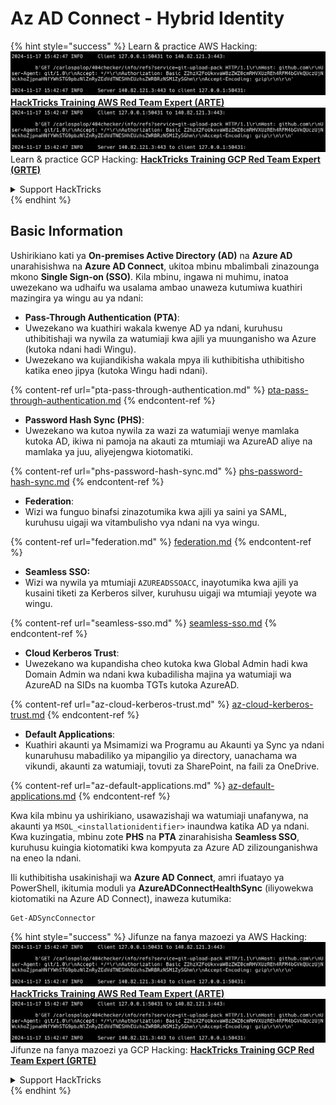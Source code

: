# Az AD Connect - Hybrid Identity

{% hint style="success" %}
Learn & practice AWS Hacking:<img src="../../../../.gitbook/assets/image (1).png" alt="" data-size="line">[**HackTricks Training AWS Red Team Expert (ARTE)**](https://training.hacktricks.xyz/courses/arte)<img src="../../../../.gitbook/assets/image (1).png" alt="" data-size="line">\
Learn & practice GCP Hacking: <img src="../../../../.gitbook/assets/image (2).png" alt="" data-size="line">[**HackTricks Training GCP Red Team Expert (GRTE)**<img src="../../../../.gitbook/assets/image (2).png" alt="" data-size="line">](https://training.hacktricks.xyz/courses/grte)

<details>

<summary>Support HackTricks</summary>

* Check the [**subscription plans**](https://github.com/sponsors/carlospolop)!
* **Join the** 💬 [**Discord group**](https://discord.gg/hRep4RUj7f) or the [**telegram group**](https://t.me/peass) or **follow** us on **Twitter** 🐦 [**@hacktricks\_live**](https://twitter.com/hacktricks\_live)**.**
* **Share hacking tricks by submitting PRs to the** [**HackTricks**](https://github.com/carlospolop/hacktricks) and [**HackTricks Cloud**](https://github.com/carlospolop/hacktricks-cloud) github repos.

</details>
{% endhint %}

## Basic Information

Ushirikiano kati ya **On-premises Active Directory (AD)** na **Azure AD** unarahisishwa na **Azure AD Connect**, ukitoa mbinu mbalimbali zinazounga mkono **Single Sign-on (SSO)**. Kila mbinu, ingawa ni muhimu, inatoa uwezekano wa udhaifu wa usalama ambao unaweza kutumiwa kuathiri mazingira ya wingu au ya ndani:

* **Pass-Through Authentication (PTA)**:
* Uwezekano wa kuathiri wakala kwenye AD ya ndani, kuruhusu uthibitishaji wa nywila za watumiaji kwa ajili ya muunganisho wa Azure (kutoka ndani hadi Wingu).
* Uwezekano wa kujiandikisha wakala mpya ili kuthibitisha uthibitisho katika eneo jipya (kutoka Wingu hadi ndani).

{% content-ref url="pta-pass-through-authentication.md" %}
[pta-pass-through-authentication.md](pta-pass-through-authentication.md)
{% endcontent-ref %}

* **Password Hash Sync (PHS)**:
* Uwezekano wa kutoa nywila za wazi za watumiaji wenye mamlaka kutoka AD, ikiwa ni pamoja na akauti za mtumiaji wa AzureAD aliye na mamlaka ya juu, aliyejengwa kiotomatiki.

{% content-ref url="phs-password-hash-sync.md" %}
[phs-password-hash-sync.md](phs-password-hash-sync.md)
{% endcontent-ref %}

* **Federation**:
* Wizi wa funguo binafsi zinazotumika kwa ajili ya saini ya SAML, kuruhusu uigaji wa vitambulisho vya ndani na vya wingu.

{% content-ref url="federation.md" %}
[federation.md](federation.md)
{% endcontent-ref %}

* **Seamless SSO:**
* Wizi wa nywila ya mtumiaji `AZUREADSSOACC`, inayotumika kwa ajili ya kusaini tiketi za Kerberos silver, kuruhusu uigaji wa mtumiaji yeyote wa wingu.

{% content-ref url="seamless-sso.md" %}
[seamless-sso.md](seamless-sso.md)
{% endcontent-ref %}

* **Cloud Kerberos Trust**:
* Uwezekano wa kupandisha cheo kutoka kwa Global Admin hadi kwa Domain Admin wa ndani kwa kubadilisha majina ya watumiaji wa AzureAD na SIDs na kuomba TGTs kutoka AzureAD.

{% content-ref url="az-cloud-kerberos-trust.md" %}
[az-cloud-kerberos-trust.md](az-cloud-kerberos-trust.md)
{% endcontent-ref %}

* **Default Applications**:
* Kuathiri akaunti ya Msimamizi wa Programu au Akaunti ya Sync ya ndani kunaruhusu mabadiliko ya mipangilio ya directory, uanachama wa vikundi, akaunti za watumiaji, tovuti za SharePoint, na faili za OneDrive.

{% content-ref url="az-default-applications.md" %}
[az-default-applications.md](az-default-applications.md)
{% endcontent-ref %}

Kwa kila mbinu ya ushirikiano, usawazishaji wa watumiaji unafanywa, na akaunti ya `MSOL_<installationidentifier>` inaundwa katika AD ya ndani. Kwa kuzingatia, mbinu zote **PHS** na **PTA** zinarahisisha **Seamless SSO**, kuruhusu kuingia kiotomatiki kwa kompyuta za Azure AD zilizounganishwa na eneo la ndani.

Ili kuthibitisha usakinishaji wa **Azure AD Connect**, amri ifuatayo ya PowerShell, ikitumia moduli ya **AzureADConnectHealthSync** (iliyowekwa kiotomatiki na Azure AD Connect), inaweza kutumika:
```powershell
Get-ADSyncConnector
```
{% hint style="success" %}
Jifunze na fanya mazoezi ya AWS Hacking:<img src="../../../../.gitbook/assets/image (1).png" alt="" data-size="line">[**HackTricks Training AWS Red Team Expert (ARTE)**](https://training.hacktricks.xyz/courses/arte)<img src="../../../../.gitbook/assets/image (1).png" alt="" data-size="line">\
Jifunze na fanya mazoezi ya GCP Hacking: <img src="../../../../.gitbook/assets/image (2).png" alt="" data-size="line">[**HackTricks Training GCP Red Team Expert (GRTE)**<img src="../../../../.gitbook/assets/image (2).png" alt="" data-size="line">](https://training.hacktricks.xyz/courses/grte)

<details>

<summary>Support HackTricks</summary>

* Angalia [**mpango wa usajili**](https://github.com/sponsors/carlospolop)!
* **Jiunge na** 💬 [**kikundi cha Discord**](https://discord.gg/hRep4RUj7f) au [**kikundi cha telegram**](https://t.me/peass) au **tufuatilie** kwenye **Twitter** 🐦 [**@hacktricks\_live**](https://twitter.com/hacktricks\_live)**.**
* **Shiriki mbinu za hacking kwa kuwasilisha PRs kwa** [**HackTricks**](https://github.com/carlospolop/hacktricks) na [**HackTricks Cloud**](https://github.com/carlospolop/hacktricks-cloud) repos za github.

</details>
{% endhint %}
